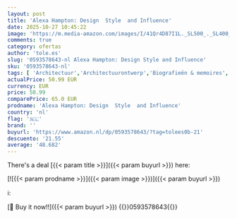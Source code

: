 ```yaml
---
layout: post
title: 'Alexa Hampton: Design  Style  and Influence'
date: 2025-10-27 10:45:22
image: 'https://m.media-amazon.com/images/I/41Qr4D87I1L._SL500_._SL400_.jpg'
comments: true
category: ofertas
author: 'tole.es'
slug: '0593578643-nl Alexa Hampton: Design Style and Influence'
sku: '0593578643-nl'
tags: [ 'Architectuur','Architectuurontwerp','Biografieën & memoires','Boeken','Engelstalige boeken','Featured Categories','Hobbys, kunstnijverheid & huis','Interieurdesign','Interieurinrichting & -design','Kunst & fotografie','Kunstgeschiedenis in thema & concept','Kunstnijverheid & hobbys','Kunstnijverheid interieurinrichting','Literaire essays & briefwisselingen','Literatuur & fictie','Planten & dieren in de kunst','Tuinieren & landschapsontwerp','Verbouwen & design','🇳🇱', ]
actualPrice: 50.99 EUR
currency: EUR
price: 50.99
comparePrice: 65.0 EUR
prodname: 'Alexa Hampton: Design  Style  and Influence'
country: 'nl'
flag: '🇳🇱'
brand: ''
buyurl: 'https://www.amazon.nl/dp/0593578643/?tag=tolees0b-21'
descuento: '21.55'
average: '48.682'
---
```


There's a deal [{{< param title >}}]({{< param buyurl >}})  here:

[![{{< param prodname >}}]({{< param image >}})]({{< param buyurl >}})

ℹ️:


[🛒 Buy it now!!]({{< param buyurl >}})
{{<world>}}0593578643{{</world>}}
